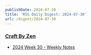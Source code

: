 ```yaml
---
publishDate: 2024-07-30
title: 'RSS Daily Digest: 2024-07-30'
url: /digest/2024-07-30
---
```


### [Craft By Zen](https://craftbyzen.com/)

  * [2024 Week 30 - Weekly Notes](https://craftbyzen.com/blog/2024-07-29-w30-weekly-notes/)
  
